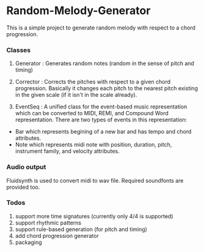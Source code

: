 # Random-Melody-Generator

This is a simple project to generate random melody with respect to a chord progression.


### Classes
1. Generator  :    Generates random notes (random in the sense of pitch and timing)

2. Corrector  :    Corrects the pitches with respect to a given chord progression. Basically it changes each pitch to the nearest pitch existing in the given scale (if it isn't in the scale already).

3. EventSeq   :    A unified class for the event-based music representation which can be converted to MIDI, REMI, and Compound Word representation. There are two types of events in this representation:

 - Bar which represents begining of a new bar and has tempo and chord attributes.
 - Note which represents midi note with position, duration, pitch, instrument family, and velocity attributes.
 
 
 ### Audio output
 Fluidsynth is used to convert midi to wav file. Required soundfonts are provided too.
 
 
 ### Todos
 1. support more time signatures (currently only 4/4 is supported)
 2. support rhythmic patterns
 3. support rule-based generation (for pitch and timing)
 4. add chord progression generator
 5. packaging
